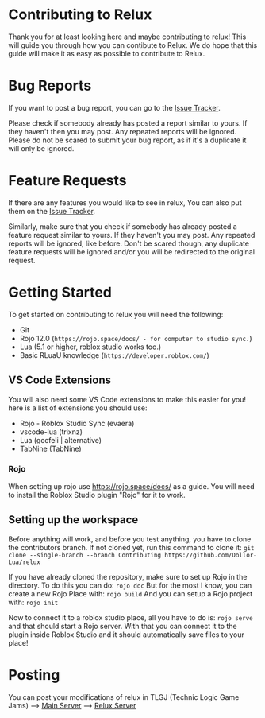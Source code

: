 # Contributing to Relux
Thank you for at least looking here and maybe contributing to relux! This will guide you through how you can contibute to Relux. We do hope that this guide will make it as easy as possible to contribute to Relux.

# Bug Reports
If you want to post a bug report, you can go to the [Issue Tracker](https://github.com/Dollor-Lua/relux/issues).

Please check if somebody already has posted a report similar to yours. If they haven't then you may post. Any repeated reports will be ignored. Please do not be scared to submit your bug report, as if it's a duplicate it will only be ignored.

# Feature Requests
If there are any features you would like to see in relux, You can also put them on the [Issue Tracker](https://github.com/Dollor-Lua/relux/issues).

Similarly, make sure that you check if somebody has already posted a feature request similar to yours. If they haven't you may post. Any repeated reports will be ignored, like before. Don't be scared though, any duplicate feature requests will be ignored and/or you will be redirected to the original request.

# Getting Started
To get started on contributing to relux you will need the following:

* Git
* Rojo 12.0 (`https://rojo.space/docs/ - for computer to studio sync.`)
* Lua (5.1 or higher, roblox studio works too.)
* Basic RLuaU knowledge (`https://developer.roblox.com/`)

## VS Code Extensions
You will also need some VS Code extensions to make this easier for you!
here is a list of extensions you should use:

* Rojo - Roblox Studio Sync (evaera)
* vscode-lua (trixnz)
* Lua (gccfeli | alternative)
* TabNine (TabNine)

### Rojo
When setting up rojo use https://rojo.space/docs/ as a guide.
You will need to install the Roblox Studio plugin "Rojo" for it to work.

## Setting up the workspace
Before anything will work, and before you test anything, you have to clone the contributors branch. If not cloned yet, run this command to clone it: ```git clone --single-branch --branch Contributing https://github.com/Dollor-Lua/relux```

If you have already cloned the repository, make sure to set up Rojo in the directory. To do this you can do:
```rojo doc```
But for the most I know, you can create a new Rojo Place with:
```rojo build```
And you can setup a Rojo project with:
```rojo init```

Now to connect it to a roblox studio place, all you have to do is:
```rojo serve```
and that should start a Rojo server. With that you can connect it to the plugin inside Roblox Studio and it should automatically save files to your place!

# Posting
You can post your modifications of relux in TLGJ (Technic Logic Game Jams)
--> [Main Server](https://discord.com/invite/asCP4qn)
--> [Relux Server](https://discord.com/invite/vEGTMQb)